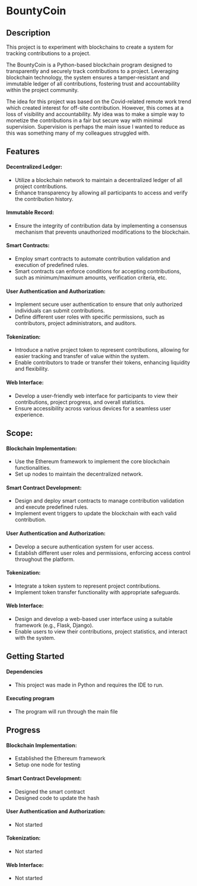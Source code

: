 # BountyCoin

## Description
This project is to experiment with blockchains to create a system for tracking contributions to a project.

The BountyCoin is a Python-based blockchain program designed to transparently and securely track contributions to a project. Leveraging blockchain technology, the system ensures a tamper-resistant and immutable ledger of all contributions, fostering trust and accountability within the project community.

The idea for this project was based on the Covid-related remote work trend which created interest for off-site contribution. However, this comes at a loss of visibility and accountability. My idea was to make a simple way to monetize the contributions in a fair but secure way with minimal supervision. Supervision is perhaps the main issue I wanted to reduce as this was something many of my colleagues struggled with.

## Features 
#### Decentralized Ledger:

* Utilize a blockchain network to maintain a decentralized ledger of all project contributions.
* Enhance transparency by allowing all participants to access and verify the contribution history.

#### Immutable Record:

* Ensure the integrity of contribution data by implementing a consensus mechanism that prevents unauthorized modifications to the blockchain.

#### Smart Contracts:

* Employ smart contracts to automate contribution validation and execution of predefined rules.
* Smart contracts can enforce conditions for accepting contributions, such as minimum/maximum amounts, verification criteria, etc.

#### User Authentication and Authorization:

* Implement secure user authentication to ensure that only authorized individuals can submit contributions.
* Define different user roles with specific permissions, such as contributors, project administrators, and auditors.

#### Tokenization:

* Introduce a native project token to represent contributions, allowing for easier tracking and transfer of value within the system.
* Enable contributors to trade or transfer their tokens, enhancing liquidity and flexibility.

#### Web Interface:

* Develop a user-friendly web interface for participants to view their contributions, project progress, and overall statistics.
* Ensure accessibility across various devices for a seamless user experience.

## Scope:

#### Blockchain Implementation:

* Use the Ethereum framework to implement the core blockchain functionalities.
* Set up nodes to maintain the decentralized network.

#### Smart Contract Development:

* Design and deploy smart contracts to manage contribution validation and execute predefined rules.
* Implement event triggers to update the blockchain with each valid contribution.

#### User Authentication and Authorization:

* Develop a secure authentication system for user access.
* Establish different user roles and permissions, enforcing access control throughout the platform.

#### Tokenization:

* Integrate a token system to represent project contributions.
* Implement token transfer functionality with appropriate safeguards.

#### Web Interface:

* Design and develop a web-based user interface using a suitable framework (e.g., Flask, Django).
* Enable users to view their contributions, project statistics, and interact with the system.

## Getting Started

#### Dependencies

* This project was made in Python and requires the IDE to run.

#### Executing program

* The program will run through the main file

## Progress

#### Blockchain Implementation:

* Established the Ethereum framework
* Setup one node for testing

#### Smart Contract Development:

* Designed the smart contract
* Designed code to update the hash

#### User Authentication and Authorization:

* Not started

#### Tokenization:

* Not started

#### Web Interface:

* Not started


